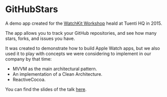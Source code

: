 # GitHubStars

A demo app created for the [WatchKit Workshop](https://corporate.tuenti.com/es/dev/blog/Creating-Apple-Watch-Apps-App-Glance-and-Notifications) heald at Tuenti HQ in 2015.

The app allows you to track your GitHub repositories, and see how many stars, forks, and issues you have. 

It was created to demonstrate how to build Apple Watch apps, but we also used it to play with concepts we were considering to implement in our company by that time:

- MVVM as the main architectural pattern.
- An implementation of a Clean Architecture.
- ReactiveCocoa.

You can find the slides of the talk [here](https://speakerdeck.com/tuenti/watchkit-workshop-at-tuenti).
